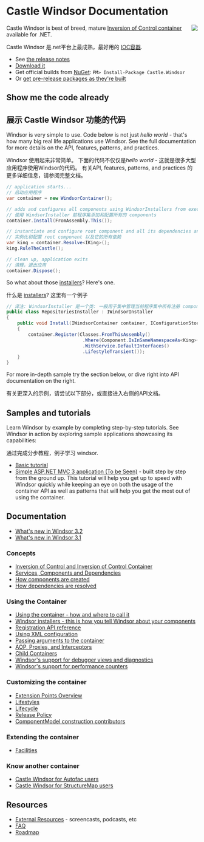 # Castle Windsor Documentation


<img align="right" src="images/windsor-logo.png">

Castle Windsor is best of breed, mature [Inversion of Control container](ioc.md) available for .NET.

Castle Windsor 是.net平台上最成熟，最好用的 [IOC容器](ioc.md).

* See [the release notes](https://github.com/castleproject/Windsor/releases/tag/v3.3)
* [Download it](https://github.com/castleproject/Windsor/releases/tag/v3.3)
* Get official builds from [NuGet](http://nuget.org/packages/Castle.Windsor): `PM> Install-Package Castle.Windsor`
* Or [get pre-release packages as they're built](https://github.com/castleproject/Home/blob/master/prerelease-packages.md)

## Show me the code already
## 展示 Castle Windsor 功能的代码

Windsor is very simple to use. Code below is not just *hello world* - that's how many big real life applications use Windsor. See the full documentation for more details on the API, features, patterns, and practices.

Windsor 使用起来非常简单。 下面的代码不仅仅是*hello world* - 这就是很多大型应用程序使用Windsor的代码。 有关API, features, patterns, and practices 的更多详细信息，请参阅完整文档。

```csharp
// application starts...
// 启动应用程序
var container = new WindsorContainer();

// adds and configures all components using WindsorInstallers from executing assembly
// 使用 WindsorInstaller 前程序集添加和配置所有的 components
container.Install(FromAssembly.This());

// instantiate and configure root component and all its dependencies and their dependencies and...
// 实例化和配置 root component 以及它的所有依赖
var king = container.Resolve<IKing>();
king.RuleTheCastle();

// clean up, application exits
// 清理，退出应用
container.Dispose();
```

So what about those [installers](installers.md)? Here's one.

什么是 [installers](installers.md)? 这里有一个例子

```csharp
// 译注: WindsorInstaller 是一个类: 一般用于集中管理当前程序集中所有注册 componet 到容器的代码.
public class RepositoriesInstaller : IWindsorInstaller
{
	public void Install(IWindsorContainer container, IConfigurationStore store)
	{
		container.Register(Classes.FromThisAssembly()
			                .Where(Component.IsInSameNamespaceAs<King>())
			                .WithService.DefaultInterfaces()
			                .LifestyleTransient());
	}
}
```

For more in-depth sample try the section below, or dive right into API documentation on the right.

有关更深入的示例，请尝试以下部分，或直接进入右侧的API文档。

## Samples and tutorials

Learn Windsor by example by completing step-by-step tutorials. See Windsor in action by exploring sample applications showcasing its capabilities:

通过完成分步教程，例子学习 windsor. 

* [Basic tutorial](basic-tutorial.md)
* [Simple ASP.NET MVC 3 application (To be Seen)](mvc-tutorial-intro.md) - built step by step from the ground up. This tutorial will help you get up to speed with Windsor quickly while keeping an eye on both the usage of the container API as well as patterns that will help you get the most out of using the container.

## Documentation

* [What's new in Windsor 3.2](whats-new-3.2.md)
* [What's new in Windsor 3.1](whats-new-3.1.md)

### Concepts

* [Inversion of Control and Inversion of Control Container](ioc.md)
* [Services, Components and Dependencies](services-and-components.md)
* [How components are created](how-components-are-created.md)
* [How dependencies are resolved](how-dependencies-are-resolved.md)

### Using the Container

* [Using the container - how and where to call it](three-calls-pattern.md)
* [Windsor installers - this is how you tell Windsor about your components](installers.md)
* [Registration API reference](fluent-registration-api.md)
* [Using XML configuration](xml-registration-reference.md)
* [Passing arguments to the container](passing-arguments.md)
* [AOP, Proxies, and Interceptors](interceptors.md)
* [Child Containers](child-containers.md)
* [Windsor's support for debugger views and diagnostics](debugger-views.md)
* [Windsor's support for performance counters](performance-counters.md)

### Customizing the container

* [Extension Points Overview](extension-points.md)
* [Lifestyles](lifestyles.md)
* [Lifecycle](lifecycle.md)
* [Release Policy](release-policy.md)
* [ComponentModel construction contributors](componentmodel-construction-contributors.md)

### Extending the container

* [Facilities](facilities.md)

### Know another container

* [Castle Windsor for Autofac users](windsor-for-autofac-users.md)
* [Castle Windsor for StructureMap users](windsor-for-structuremap-users.md)

## Resources

* [External Resources](external-resources.md) - screencasts, podcasts, etc
* [FAQ](faq.md)
* [Roadmap](roadmap.md)
